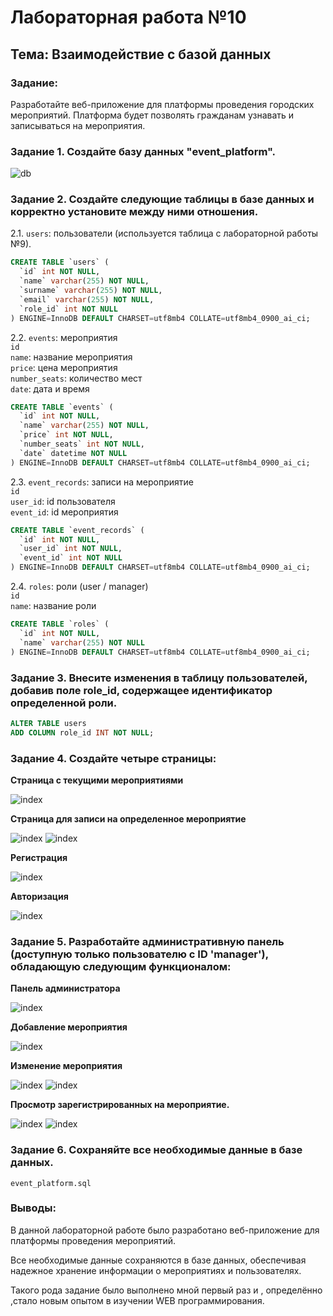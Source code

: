 # Лабораторная работа №10
## Тема: Взаимодействие с базой данных

### Задание:

Разработайте веб-приложение для платформы проведения городских мероприятий. Платформа будет позволять гражданам узнавать и записываться на мероприятия.

### Задание 1. Создайте базу данных "event_platform".

![db](screens/db.jpg)

### Задание 2. Создайте следующие таблицы в базе данных и корректно установите между ними отношения.

2.1. `users`: пользователи (используется таблица с лабораторной работы №9).

```sql
CREATE TABLE `users` (
  `id` int NOT NULL,
  `name` varchar(255) NOT NULL,
  `surname` varchar(255) NOT NULL,
  `email` varchar(255) NOT NULL,
  `role_id` int NOT NULL
) ENGINE=InnoDB DEFAULT CHARSET=utf8mb4 COLLATE=utf8mb4_0900_ai_ci;
```

2.2. `events`: мероприятия  
`id`  
`name`: название мероприятия  
`price`: цена мероприятия   
`number_seats`: количество мест   
`date`: дата и время

```sql
CREATE TABLE `events` (
  `id` int NOT NULL,
  `name` varchar(255) NOT NULL,
  `price` int NOT NULL,
  `number_seats` int NOT NULL,
  `date` datetime NOT NULL
) ENGINE=InnoDB DEFAULT CHARSET=utf8mb4 COLLATE=utf8mb4_0900_ai_ci;
```

2.3. `event_records`: записи на мероприятие   
`id`   
`user_id`: id пользователя   
`event_id`: id мероприятия

```sql
CREATE TABLE `event_records` (
  `id` int NOT NULL,
  `user_id` int NOT NULL,
  `event_id` int NOT NULL
) ENGINE=InnoDB DEFAULT CHARSET=utf8mb4 COLLATE=utf8mb4_0900_ai_ci;
```

2.4. `roles`: роли (user / manager)   
`id`   
`name`: название роли

```sql
CREATE TABLE `roles` (
  `id` int NOT NULL,
  `name` varchar(255) NOT NULL
) ENGINE=InnoDB DEFAULT CHARSET=utf8mb4 COLLATE=utf8mb4_0900_ai_ci;
```

### Задание 3. Внесите изменения в таблицу пользователей, добавив поле role_id, содержащее идентификатор определенной роли.

```sql
ALTER TABLE users
ADD COLUMN role_id INT NOT NULL;
```
### Задание 4. Создайте четыре страницы:

__Страница с текущими мероприятиями__   

![index](screens/index.jpg)

__Страница для записи на определенное мероприятие__

![index](screens/event_reg_1.jpg)
![index](screens/event_reg_2.jpg)

__Регистрация__

![index](screens/register.jpg)

__Авторизация__

![index](screens/login.jpg)

### Задание 5. Разработайте административную панель (доступную только пользователю с ID 'manager'), обладающую следующим функционалом: 

__Панель администратора__

![index](screens/admin.jpg)

__Добавление мероприятия__

![index](screens/add.jpg)

__Изменение мероприятия__

![index](screens/edit1.jpg)
![index](screens/edit2.jpg)

__Просмотр зарегистрированных на мероприятие.__

![index](screens/view1.jpg)
![index](screens/view2.jpg)

### Задание 6. Сохраняйте все необходимые данные в базе данных.

`event_platform.sql`

### Выводы:

В данной лабораторной работе было разработано веб-приложение для платформы проведения мероприятий. 

Все необходимые данные сохраняются в базе данных, обеспечивая надежное хранение информации о мероприятиях и пользователях.

Такого рода задание было выполнено мной первый раз и , определённо ,стало новым опытом в изучении WEB программирования. 